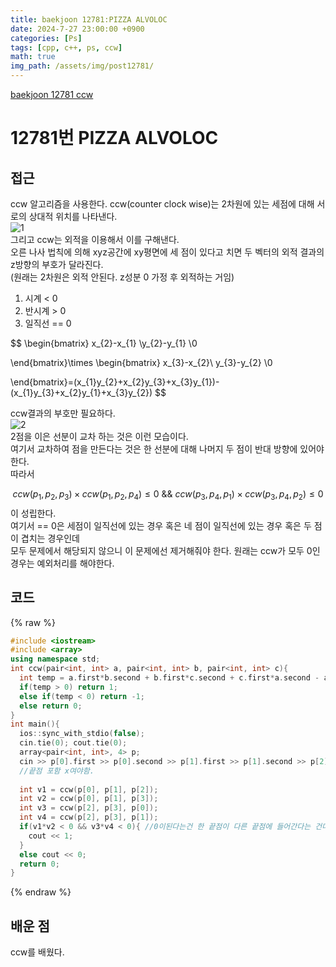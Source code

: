 ```yaml
---
title: baekjoon 12781:PIZZA ALVOLOC
date: 2024-7-27 23:00:00 +0900
categories: [Ps]
tags: [cpp, c++, ps, ccw]
math: true
img_path: /assets/img/post12781/
---
```


[baekjoon 12781 ccw](https://www.acmicpc.net/problem/12781)

# 12781번 PIZZA ALVOLOC

## 접근
ccw 알고리즘을 사용한다. ccw(counter clock wise)는 2차원에 있는 세점에 대해 서로의 상대적 위치를 나타낸다.  
![1](IMG_0178.jpeg)
<br />
그리고 ccw는 외적을 이용해서 이를 구해낸다.  
오른 나사 법칙에 의해 xyz공간에 xy평면에 세 점이 있다고 치면 두 벡터의 외적 결과의 z방향의 부호가 달라진다.  
(원래는 2차원은 외적 안된다. z성분 0 가정 후 외적하는 거임)  
1. 시계 < 0
2. 반시계 > 0
3. 일직선 == 0


$$
\begin{bmatrix}
x_{2}-x_{1} \\y_{2}-y_{1}
 \\0

\end{bmatrix}\times \begin{bmatrix}
 x_{3}-x_{2}\\
y_{3}-y_{2} \\0

\end{bmatrix}=(x_{1}y_{2}+x_{2}y_{3}+x_{3}y_{1})-(x_{1}y_{3}+x_{2}y_{1}+x_{3}y_{2})
$$

ccw결과의 부호만 필요하다.  
![2](IMG_0179.jpeg)
<br />
2점을 이은 선분이 교차 하는 것은 이런 모습이다.  
여기서 교차하여 점을 만든다는 것은 한 선분에 대해 나머지 두 점이 반대 방향에 있어야 한다.  
따라서 

$$
ccw(p_{1}, p_{2}, p_{3})\times ccw(p_{1}, p_{2}, p_{4}) \le 0 \text{ && }ccw(p_{3}, p_{4}, p_{1})\times ccw(p_{3}, p_{4}, p_{2})\le 0
$$
이 성립한다.  
여기서 == 0은 세점이 일직선에 있는 경우 혹은 네 점이 일직선에 있는 경우 혹은 두 점이 겹치는 경우인데  
모두 문제에서 해당되지 않으니 이 문제에선 제거해줘야 한다. 원래는 ccw가 모두 0인 경우는 예외처리를 해야한다.
## 코드
{% raw %}
```cpp
#include <iostream>
#include <array>
using namespace std;
int ccw(pair<int, int> a, pair<int, int> b, pair<int, int> c){
  int temp = a.first*b.second + b.first*c.second + c.first*a.second - a.second*b.first - b.second*c.first - c.second*a.first;
  if(temp > 0) return 1;
  else if(temp < 0) return -1;
  else return 0;
}
int main(){
  ios::sync_with_stdio(false);
  cin.tie(0); cout.tie(0);
  array<pair<int, int>, 4> p;
  cin >> p[0].first >> p[0].second >> p[1].first >> p[1].second >> p[2].first >> p[2].second >> p[3].first >> p[3].second;
  //끝점 포함 x여야함.
  
  int v1 = ccw(p[0], p[1], p[2]);
  int v2 = ccw(p[0], p[1], p[3]);
  int v3 = ccw(p[2], p[3], p[0]);
  int v4 = ccw(p[2], p[3], p[1]);
  if(v1*v2 < 0 && v3*v4 < 0){ //0이된다는건 한 끝점이 다른 끝점에 들어간다는 건데 그럼 안됨.
    cout << 1;
  }
  else cout << 0;
  return 0;
}
```
{% endraw %}
 

## 배운 점
ccw를 배웠다.

